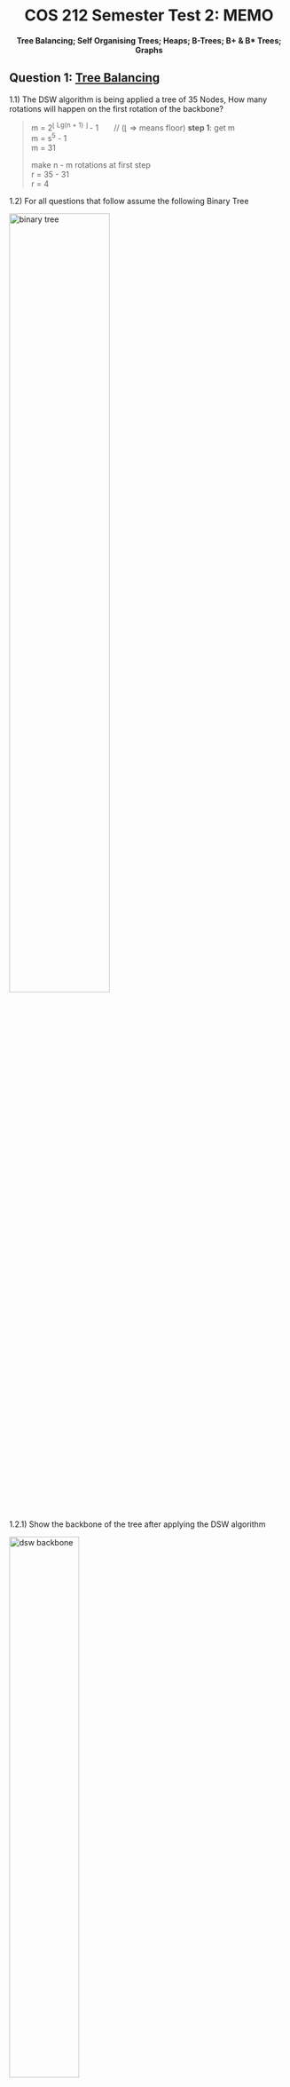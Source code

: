 <div align="center"><h1> COS 212 Semester Test 2: MEMO</h1></div>
<div align="center"><h4> Tree Balancing; Self Organising Trees; Heaps; B-Trees; B+ & B* Trees; Graphs </h4></div>

## Question 1: [Tree Balancing](https://gitlab.com/Paul_Wood_96/tutoring/-/tree/master/COS212/notes/BalancingABinaryTree)

1.1) The DSW algorithm is being applied a tree of 35 Nodes, How many rotations will happen on the first rotation of the
backbone?

> m = 2<sup>⌊ Lg(n + 1) ⌋ </sup> - 1 &nbsp;&nbsp;&nbsp;&nbsp;&nbsp; // (⌊ => means floor) **step  1**: get m <br />
> m = s<sup>5</sup> - 1 <br />
> m = 31
>
> make n - m rotations at first step <br />
> r = 35 - 31 <br />
> r = 4

1.2) For all questions that follow assume the following Binary Tree

<img src="../images/binary_trees.png" alt="binary tree" width="60%">

1.2.1) Show the backbone of the tree after applying the DSW algorithm

<img src="images/dsw_backbone.png" width="50%" alt="dsw backbone">

1.2.2) Perform the rotations needed to balance the Tree on the backbone from `1.2.1.`

<img src="images/dsw_answer.png" width="80%" alt="dsw answer">

1.3) For all questions that follow assume the following AVL Tree

<img src="../images/avl_tree.png" alt="avl trees">

1.3.1) What rotations need to be performed if the value 8 was inserted into the Tree

```text
8 needs to perform a left rotation around 7, and then 8 needs to perform a second right rotation around 12
```

1.3.2) Show the final tree after the rotations have been performed

<img src="images/avl_answer.png" alt="avl answer" width="60%">

1.4) A Node with the key F has two children with keys C and K. Node K has two children with the keys Z and I . Node C
has one child with the key A. Node I has one child with the key H. Node C is deleted from the tree. Rebalanced the tree
by completing the following sentence by substituting the letters in place of the roman numerals. Rotate (i) about (ii)
and then rotate (iii) about (iv)

<img src="images/rotation_answers.png" alt="rotation answers">

```text
    i. I
    ii. K
    iii. I
    iv. F
```

## Question 2: [Self Adjusting Trees](https://gitlab.com/Paul_Wood_96/tutoring/-/blob/master/COS212/notes/SelfAdjustingTrees/README.md)

For all questions that follow assume the tree

<img src="../images/splay_tree.png" alt="splay tree">

2.1) Show the final tree after the value 7 was accessed using a full Splay

<img src="images/full_splay.png" alt="full splay answer">

2.2) Using the original tree before your answer in 2.1 show the final tree if instead value 34 was accessed using a half
splay

<img src="images/half_splay.png" alt="half splay">


## Question 3: [Heaps](https://gitlab.com/Paul_Wood_96/tutoring/-/blob/master/COS212/notes/Heaps/README.md)

For all question that follow, assume the following array

> [14, 2, 13, 7, 4, 5, 16, 22, 2, 12, 8]


3.1.1) Using Floyd's "heapifying" algorithm convert the above array to a binary **min-heap**

```text
[14, 2, 13, 7, |4|, 5, 16, 22, 2, 12, 8]
[14, 2, 13, |2|, 4, 5, 16, 22, 7, 12, 8]
[14, 2, |5|, 2, 4, 13, 16, 22, 7, 12, 8]
[14, |2|, 5, 2, 4, 13, 16, 22, 7, 12, 8]
[|2|, 2, 5, 7, 4, 13, 16, 22, 14, 12, 8]

[2, 2, 5, 7, 4, 13, 16, 22, 14, 12, 8]

```

<img src="images/floyds_heap.png" alt="floyds heap" width="60%">

3.1.2) Insert the following in order into your min heap, show the final min heap after all inserts have been completed

> 3, 1, 10, 3

<img src="images/insert_heap.png" alt="delete heap">

3.1.3) Perform 3 deletions to your min heap as it stands, show the final min heap after the 3 deletions

<img src="images/delete_heap.png" alt="delete heap">

3.2) A d-heap is a heap which can have up to *d* children per node, the more children the lower the height of the
heap. <br />

Assume the following table and fill in the index of the second child for a node at the specified index

| d | index of parent | index parents second child |
| --- | --- | --- |
| 5  | 33 | 167 |
| 3  | 12 | 38 |
| 4  | 43 | 174 |
| 8  | 57 | 458 |

[comment]: <> (## Question 4: [B-Trees]&#40;https://gitlab.com/Paul_Wood_96/tutoring/-/blob/master/COS212/notes/MWayTreesPart1/README.md&#41;)

[comment]: <> (4.1&#41; Assuming a B-Tree of height 9 and order 5, what are the minimum number of keys that should be contained on level 5.)

[comment]: <> (```text)

[comment]: <> (54)

[comment]: <> (```)

[comment]: <> (4.2&#41; Why is it suggested, to use an odd number as the M value in an M-Way tree)

[comment]: <> (```text)

[comment]: <> (When performing a split we divide the keys array by two to get a dividing index, odd m values will provide a )

[comment]: <> (index that has an equal left and right sized array, even values will be skewed to some degree and not ensure that )

[comment]: <> (nodes are 50% full after the split operation)

[comment]: <> (```)

[comment]: <> (4.3&#41; Are B Trees immune to the order in which values are inserted into the data structure? Motivate your answer)

[comment]: <> (```text)

[comment]: <> (No B trees are not immune to inorder traversal, as nodes will remain half full. If nodes are continuously inserted in )

[comment]: <> (ascending order the tree will become skewed to the right with nodes on the left side of the tree maintaining a 50% )

[comment]: <> (capacity and no more)

[comment]: <> (```)

[comment]: <> (4.4&#41; What is the maximum height of a B-Tree of an order = 7 and 400 keys?)

[comment]: <> (```text)

[comment]: <> (5 )

[comment]: <> (minimum value of nodes at level:)

[comment]: <> (1=1 +)

[comment]: <> (2=2 +)

[comment]: <> (3=8 +)

[comment]: <> (4=32 +)

[comment]: <> (5=128)

[comment]: <> (6= 512 != )

[comment]: <> (```)

[comment]: <> (For all Questions tha follow assume the following B-Tree, when performing a delete operation on a non-leaf key perform)

[comment]: <> (the deletion by copying direct predecessor, when borrowing from a neighbour first look to your right neighbour before)

[comment]: <> (looking to your left, and when merging merge with the right neighbor if not possible chose the left.)

[comment]: <> (<img src="../images/m-way-tree.png" alt="b tree">)

[comment]: <> (4.5.1&#41; Delete the key 72, draw the final tree after you have performed the operation.)

[comment]: <> (<img src="images/b_tree_answer.png" alt="delete 72">)

[comment]: <> (4.5.2&#41; Delete the key 87, draw the final tree after you have performed the operation)

[comment]: <> (<img src="images/delete_87.png" alt="delete 87">)

[comment]: <> (## Question 5: [B+]&#40;https://gitlab.com/Paul_Wood_96/tutoring/-/blob/master/COS212/notes/B+Trees/README.md&#41; & [B*]&#40;https://gitlab.com/Paul_Wood_96/tutoring/-/blob/master/COS212/notes/BStarTrees/README.md&#41;)

[comment]: <> (5.1&#41; Name 2 advantages of a B+ Tree over a regular B Tree)

[comment]: <> (```text)

[comment]: <> (1. Inorder Traversal )

[comment]: <> (2. Sequential searching where each node is accessible on the last level)

[comment]: <> (```)

[comment]: <> (5.2&#41; Name 2 disadvantages of a B* Tree over a regular B Tree)

[comment]: <> (```text)

[comment]: <> (1. More complex algorithms for node overflowing requires extra complexity )

[comment]: <> (2. Not all values of M are valid)

[comment]: <> (```)

[comment]: <> (5.3&#41; Is 8 a valid order M for a B*Tree? Show your proof.)

[comment]: <> (```text)

[comment]: <> (max = &#40;2&#40;8-1&#41;&#41; + 1 = 14)

[comment]: <> (min = &#40;3&#40;2 * 8 - 1&#41; / 3&#41; + 2 = 17)

[comment]: <> (Therefore 8 is not a valid order M for a B* Tree as there are not enough values given to fill 3 minumum nodes )

[comment]: <> (when two nodes at max capacity split)

[comment]: <> (```)

[comment]: <> (5.4&#41; What is the minimum number of keys of an order M of 6 B* Tree at level 5)

[comment]: <> (```text)

[comment]: <> (128)

[comment]: <> (```)

[comment]: <> (For all the questions that follow assume the following B* Tree, when a Node overflows assume you should pass left before)

[comment]: <> (passing right.)

[comment]: <> (<img src="../images/b*_tree.png" alt="b* tree">)

[comment]: <> (5.5.1&#41; Insert the key 3 and, draw the final tree)

[comment]: <> (<img src="images/insert_3_b*.png" alt="insert 3 in B*">)

[comment]: <> (5.5.2&#41; Insert the key 4 and, draw the final tree)

[comment]: <> (<img src="images/insert_4_array.png" alt="insert 4 array">)

[comment]: <> (```text)

[comment]: <> (&#40;2 * 8 - 1&#41; / 3&#41; => index of first parent : x)

[comment]: <> (2 * x + 1 => index of second parent )

[comment]: <> (```)

[comment]: <> (<img src="images/insert_4_b*.png" alt="insert 4 in B*"> )

[comment]: <> (## Question 6: Tries)

[comment]: <> (The following keys must be stored in a trie:)

[comment]: <> (```text)

[comment]: <> ( bad  bat  bar  bard  bargain  int  in  gain)

[comment]: <> (```)

[comment]: <> (6.1&#41; If the keys are stored in a fixed array with an end of word character at the beginning, what array size should be)

[comment]: <> (used for the given set of strings.)

[comment]: <> (```text)

[comment]: <> (9)

[comment]: <> (```)

[comment]: <> (6.2&#41; What is the height of the resulting trie?)

[comment]: <> (```text)

[comment]: <> (5)

[comment]: <> (```)

[comment]: <> (6.3&#41; What is the height of the trie if it was constructed as a Tergo?)

[comment]: <> (```text)

[comment]: <> (6)

[comment]: <> (```)

[comment]: <> (## Question 7: [Graphs]&#40;https://gitlab.com/Paul_Wood_96/tutoring/-/tree/master/COS212/notes/GraphsPart1&#41;)

[comment]: <> (*IMPORTANT*: Whenever there is a choice among vertices in a graph to be processed next, choose them alphabetically)

[comment]: <> (For all questions that follow assume the following Graph)

[comment]: <> (<img src="../images/graph_1.png" alt="graph 1" width="80%">)

[comment]: <> (7.1&#41; Give the order in which vertices will be visited if you apply the breadth first algorithm)

[comment]: <> (```text)

[comment]: <> (    A -> B -> J -> Z -> M -> C -> F -> N -> X -> E)

[comment]: <> (```)

[comment]: <> (For all remaining questions assume the following Vertex class)

[comment]: <> (```java)

[comment]: <> (class Vertex&#40;&#41; {)

[comment]: <> (    int key;)

[comment]: <> (    List<Edges> edges;)

[comment]: <> (})

[comment]: <> (```)

[comment]: <> (7.2.1&#41; Update the vertex class so that you are able to perform the *all-to-all* shortest path algorithm, only add the)

[comment]: <> (necessary field/fields needed if you add any unnecessary fields negative marking will be applied.)

[comment]: <> (```java)

[comment]: <> (class Vertex&#40;&#41; {)

[comment]: <> (    int key;)

[comment]: <> (    List<Edges> edges;)

[comment]: <> (    int dist;)

[comment]: <> (})

[comment]: <> (```)

[comment]: <> (7.2.2&#41; Update the vertex class so that you can perform the strongly connected algorithm, do not include any unecessary)

[comment]: <> (fields from your answer in `7.2.1.`)

[comment]: <> (```java)

[comment]: <> (class Vertex&#40;&#41; {)

[comment]: <> (    int key;)

[comment]: <> (    List<Edges> edges;)

[comment]: <> (    int num;)

[comment]: <> (    int pred;)

[comment]: <> (    Vertex parent;)

[comment]: <> (})

[comment]: <> (```)

[comment]: <> (7.3.1&#41; Define the term articulation point?)

[comment]: <> (```text)

[comment]: <> (An articulation point is any vertex within a graph which must be included in a path to another vertex or subgraph, )

[comment]: <> (if the vertex in that path is to be removed there would be no way of accessing the remaining vertex or subgraph.)

[comment]: <> (```)

[comment]: <> (7.3.2&#41; How many articulation points does a complete Binary Tree of height 18 have?)

[comment]: <> (The only points in the tree that are not articulation points are the leaf nodes so we need the number of nodes - the)

[comment]: <> (leaf level)

[comment]: <> (> 2<sup>18 - 1</sup> - 1)

[comment]: <> (> 131071)

[comment]: <> (7.4&#41; For all questions that follow assume the following Graph)

[comment]: <> (<img src="../images/graph_2.png" alt="graph2" width="80%">)

[comment]: <> (1. Perform Dijkstra Fixed algorithm on the graph above and fill in all the values for the pred and dist fields for all)

[comment]: <> (   the vertices)

[comment]: <> (   | Vertex | Dist | Pred |)

[comment]: <> (   | --- | --- | --- |)

[comment]: <> (   | A | 0 | null |)

[comment]: <> (   | B | 3 | M |)

[comment]: <> (   | C | 12 | J |)

[comment]: <> (   | E | 20 | N |)

[comment]: <> (   | F | 6 | B |)

[comment]: <> (   | J | 2 | A |)

[comment]: <> (   | M | 8 | Z |)

[comment]: <> (   | N | 14 | F |)

[comment]: <> (   | X | 21 | N |)

[comment]: <> (   | Z | 3 | A |)

[comment]: <> (1.1 How many times will the vertex B be inserted into the Queue)
            
[comment]: <> (```text)

[comment]: <> (    2)

[comment]: <> (```)

[comment]: <> (1.2 How many times will the value X be inserted into the Queue)

[comment]: <> (```text)

[comment]: <> (    2)

[comment]: <> (```)
